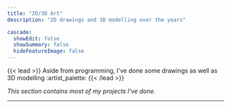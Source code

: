 ```yaml
---
title: "2D/3D Art"
description: "2D drawings and 3D modelling over the years"

cascade:
  showEdit: false
  showSummary: false
  hideFeatureImage: false
---
```


{{< lead >}}
Aside from programming, I've done some drawings as well as 3D modelling :artist_palette:
{{< /lead >}}

_This section contains most of my projects I've done._

---
